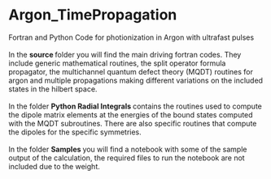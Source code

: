 # Argon_TimePropagation
Fortran and Python Code for photionization in Argon with ultrafast pulses <br>
<br>
In the <b> source </b> folder you will find the main driving fortran codes. They include generic mathematical routines, the split operator formula propagator, the multichannel quantum defect theory (MQDT) routines for argon and multiple propagations making different variations on the included states in the hilbert space. <br>
<br>
In the folder <b> Python Radial Integrals </b> contains the routines used to compute the dipole matrix elements at the energies of the bound states computed with the MQDT subroutines. There are also specific routines that compute the dipoles for the specific symmetries.<br>
<br>
In the folder <b> Samples </b> you will find a notebook with some of the sample output of the calculation, the required files to run the notebook are not included due to the weight. 
